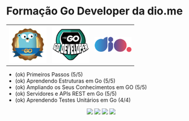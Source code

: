 # Formação Go Developer da dio.me
<table align='center'>
    <tr>
        <td><img height="100" src='./images/gologo.webp'></td>
        <td><img height="100" src='./images/godev.webp'></td>
        <td><img height="40" src='./images/diologo.svg'></td>
    </tr>
</table>

- (ok) Primeiros Passos (5/5)
- (ok) Aprendendo Estruturas em Go (5/5)
- (ok) Ampliando os Seus Conhecimentos em GO (5/5)
- (ok) Servidores e APIs REST em Go (5/5)
- (ok) Aprendendo Testes Unitários em Go (4/4)
<div align="center">
  <p>
      <img src="https://img.shields.io/github/languages/count/venelouis/Formacao_Go_Developer_Dio.me"/>
      <img src="https://img.shields.io/github/repo-size/venelouis/Formacao_Go_Developer_Dio.me"/>
      <img src="https://img.shields.io/github/last-commit/venelouis/Formacao_Go_Developer_Dio.me"/>
      <img src="https://img.shields.io/github/issues/venelouis/Formacao_Go_Developer_Dio.me"/>
  </p> 
</div>
